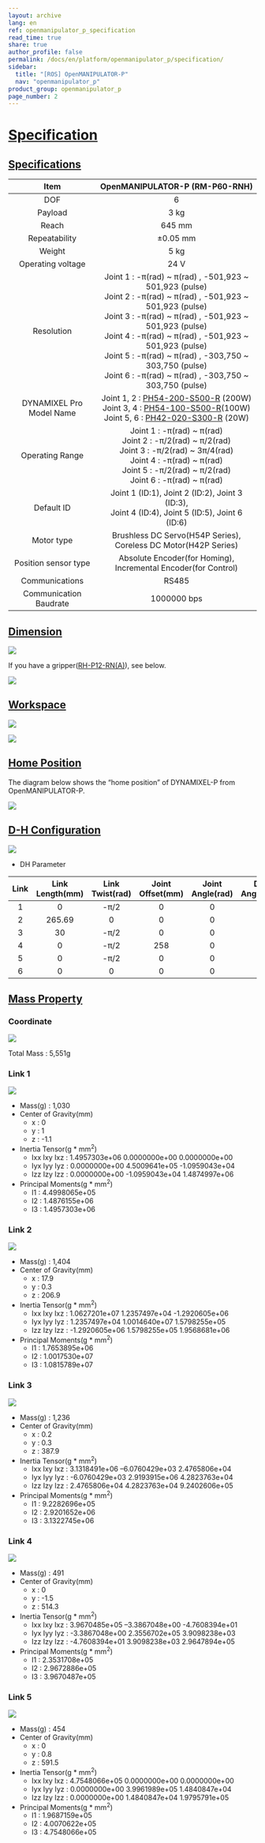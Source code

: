 ```yaml
---
layout: archive
lang: en
ref: openmanipulator_p_specification
read_time: true
share: true
author_profile: false
permalink: /docs/en/platform/openmanipulator_p/specification/
sidebar:
  title: "[ROS] OpenMANIPULATOR-P"
  nav: "openmanipulator_p"
product_group: openmanipulator_p
page_number: 2
---
```


<div style="counter-reset: h1 1"></div>

# [Specification](#specification)

## [Specifications](#specifications)


|             Item              |                                                                                                                                                                                        OpenMANIPULATOR-P (RM-P60-RNH)                                                                                                                                                                                        |
|:-----------------------------:|:------------------------------------------------------------------------------------------------------------------------------------------------------------------------------------------------------------------------------------------------------------------------------------------------------------------------------------------------------------------------------------------------------------:|
|              DOF              |                                                                                                                                                                                                      6                                                                                                                                                                                                       |
|            Payload            |                                                                                                                                                                                                     3 kg                                                                                                                                                                                                     |
|             Reach             |                                                                                                                                                                                                    645 mm                                                                                                                                                                                                    |
|         Repeatability         |                                                                                                                                                                                                   ±0.05 mm                                                                                                                                                                                                   |
|            Weight             |                                                                                                                                                                                                     5 kg                                                                                                                                                                                                     |
|       Operating voltage       |                                                                                                                                                                                                     24 V                                                                                                                                                                                                     |
|          Resolution           | Joint 1 : -&pi;(rad) ~ &pi;(rad) , -501,923 ~ 501,923 (pulse)<br />Joint 2 : -&pi;(rad) ~ &pi;(rad) , -501,923 ~ 501,923 (pulse)<br />Joint 3 : -&pi;(rad) ~ &pi;(rad) , -501,923 ~ 501,923 (pulse)<br />Joint 4 : -&pi;(rad) ~ &pi;(rad) , -501,923 ~ 501,923 (pulse)<br />Joint 5 : -&pi;(rad) ~ &pi;(rad) , -303,750 ~ 303,750 (pulse)<br />Joint 6 : -&pi;(rad) ~ &pi;(rad) , -303,750 ~ 303,750 (pulse) |
| DYNAMIXEL Pro<br />Model Name |                                                                                         Joint 1, 2 : [PH54-200-S500-R](/docs/en/dxl/p/ph54-200-s500-r/) (200W)<br />Joint 3, 4 : [PH54-100-S500-R](/docs/en/dxl/p/ph54-100-s500-r/)(100W)<br />Joint 5, 6 : [PH42-020-S300-R](/docs/en/dxl/p/ph42-020-s300-r/) (20W)                                                                                         |
|        Operating Range        |                                                                                 Joint 1 : -&pi;(rad) ~ &pi;(rad)<br />Joint 2 : -&pi;/2(rad) ~ &pi;/2(rad)<br />Joint 3 : -&pi;/2(rad) ~ 3&pi;/4(rad)<br />Joint 4 : -&pi;(rad) ~ &pi;(rad)<br />Joint 5 : -&pi;/2(rad) ~ &pi;/2(rad)<br />Joint 6 : -&pi;(rad) ~ &pi;(rad)                                                                                  |
|          Default ID           |                                                                                                                                                     Joint 1 (ID:1), Joint 2 (ID:2), Joint 3 (ID:3),<br />Joint 4 (ID:4), Joint 5 (ID:5), Joint 6 (ID:6)                                                                                                                                                      |
|          Motor type           |                                                                                                                                                                     Brushless DC Servo(H54P Series),<br />Coreless DC Motor(H42P Series)                                                                                                                                                                     |
|     Position sensor type      |                                                                                                                                                                     Absolute Encoder(for Homing),<br />Incremental Encoder(for Control)                                                                                                                                                                      |
|        Communications         |                                                                                                                                                                                                    RS485                                                                                                                                                                                                     |
|    Communication Baudrate     |                                                                                                                                                                                                 1000000 bps                                                                                                                                                                                                  |

## [Dimension](#dimension)
![](/assets/images/platform/openmanipulator_p/dimension.png)

If you have a gripper([RH-P12-RN(A)](/docs/en/platform/rh_p12_rna/)), see below.

![](/assets/images/platform/openmanipulator_p/dimension_with_gripper.png)

## [Workspace](#workspace)
![](/assets/images/platform/openmanipulator_p/ws1.png)
  
![](/assets/images/platform/openmanipulator_p/ws2.png)  

## [Home Position](#home-position)

The diagram below shows the “home position” of DYNAMIXEL-P from OpenMANIPULATOR-P.

![](/assets/images/platform/openmanipulator_p/home_position.jpg)

## [D-H Configuration](#d-h-configuration)
![](/assets/images/platform/openmanipulator_p/d_h_configuration.jpg)

- DH Parameter

| Link | Link Length(mm) | Link Twist(rad) | Joint Offset(mm) | Joint Angle(rad) |                         DXL Angle(rad)                          |
|:----:|:---------------:|:---------------:|:----------------:|:----------------:|:---------------------------------------------------------------:|
|  1   |        0        |     -&pi;/2     |        0         |        0         |                                0                                |
|  2   |     265.69      |        0        |        0         |        0         | ![](/assets/images/platform/openmanipulator_p/d_h_eq_001.gif) |
|  3   |       30        |     -&pi;/2     |        0         |        0         | ![](/assets/images/platform/openmanipulator_p/d_h_eq_002.gif) |
|  4   |        0        |     -&pi;/2     |       258        |        0         |                                0                                |
|  5   |        0        |     -&pi;/2     |        0         |        0         |                                0                                |
|  6   |        0        |        0        |        0         |        0         |                                0                                |

## [Mass Property](#mass-property)
### Coordinate

![](/assets/images/platform/openmanipulator_p/mass1.png)

Total Mass : 5,551g

### Link 1

![](/assets/images/platform/openmanipulator_p/mass2.png)

- Mass(g) : 1,030
- Center of Gravity(mm)
  - x : 0
  - y : 1
  - z : -1.1
- Inertia Tensor(g * mm<sup>2</sup>)
  - Ixx Ixy Ixz : 1.4957303e+06 0.0000000e+00 0.0000000e+00
  - Iyx Iyy Iyz : 0.0000000e+00 4.5009641e+05 -1.0959043e+04
  - Izz Izy Izz : 0.0000000e+00 -1.0959043e+04 1.4874997e+06
- Principal Moments(g * mm<sup>2</sup>)
  - I1 : 4.4998065e+05
  - I2 : 1.4876155e+06
  - I3 : 1.4957303e+06

### Link 2

![](/assets/images/platform/openmanipulator_p/mass3.png)

- Mass(g) : 1,404
- Center of Gravity(mm)
  - x : 17.9
  - y : 0.3
  - z : 206.9
- Inertia Tensor(g * mm<sup>2</sup>)
  - Ixx Ixy Ixz : 1.0627201e+07 1.2357497e+04 -1.2920605e+06
  - Iyx Iyy Iyz : 1.2357497e+04 1.0014640e+07 1.5798255e+05
  - Izz Izy Izz : -1.2920605e+06 1.5798255e+05 1.9568681e+06
- Principal Moments(g * mm<sup>2</sup>)
  - I1 : 1.7653895e+06
  - I2 : 1.0017530e+07
  - I3 : 1.0815789e+07

### Link 3

![](/assets/images/platform/openmanipulator_p/mass4.png)

- Mass(g) : 1,236
- Center of Gravity(mm)
  - x : 0.2
  - y : 0.3
  - z : 387.9
- Inertia Tensor(g * mm<sup>2</sup>)
  - Ixx Ixy Ixz : 3.1318491e+06 –6.0760429e+03 2.4765806e+04
  - Iyx Iyy Iyz : -6.0760429e+03 2.9193915e+06 4.2823763e+04
  - Izz Izy Izz : 2.4765806e+04 4.2823763e+04 9.2402606e+05
- Principal Moments(g * mm<sup>2</sup>)
  - I1 : 9.2282696e+05
  - I2 : 2.9201652e+06
  - I3 : 3.1322745e+06

### Link 4

![](/assets/images/platform/openmanipulator_p/mass5.png)

- Mass(g) : 491
- Center of Gravity(mm)
  - x : 0
  - y : -1.5
  - z : 514.3
- Inertia Tensor(g * mm<sup>2</sup>)
  - Ixx Ixy Ixz : 3.9670485e+05 –3.3867048e+00 -4.7608394e+01
  - Iyx Iyy Iyz : -3.3867048e+00 2.3556702e+05 3.9098238e+03
  - Izz Izy Izz : -4.7608394e+01 3.9098238e+03 2.9647894e+05
- Principal Moments(g * mm<sup>2</sup>)
  - I1 : 2.3531708e+05
  - I2 : 2.9672886e+05
  - I3 : 3.9670487e+05

### Link 5

![](/assets/images/platform/openmanipulator_p/mass6.png)

- Mass(g) : 454
- Center of Gravity(mm)
  - x : 0
  - y : 0.8
  - z : 591.5
- Inertia Tensor(g * mm<sup>2</sup>)
  - Ixx Ixy Ixz : 4.7548066e+05 0.0000000e+00 0.0000000e+00
  - Iyx Iyy Iyz : 0.0000000e+00 3.9961989e+05 1.4840847e+04
  - Izz Izy Izz : 0.0000000e+00 1.4840847e+04 1.9795791e+05
- Principal Moments(g * mm<sup>2</sup>)
  - I1 : 1.9687159e+05
  - I2 : 4.0070622e+05
  - I3 : 4.7548066e+05
